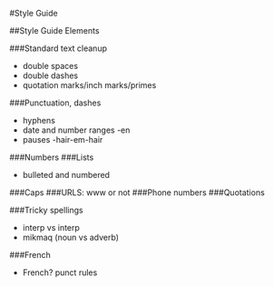 #Style Guide

##Style Guide Elements

###Standard text cleanup
- double spaces
- double dashes
- quotation marks/inch marks/primes 

 

###Punctuation, dashes
- hyphens
- date and number ranges
  -en
- pauses
  -hair-em-hair

###Numbers
###Lists 
- bulleted and numbered

###Caps
###URLS: www or not
###Phone numbers
###Quotations

###Tricky spellings
- interp vs interp
- mikmaq (noun vs adverb)

###French
- French? punct rules

